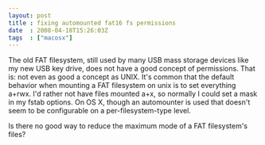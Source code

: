 ```yaml
---
layout: post
title : fixing automounted fat16 fs permissions
date  : 2008-04-18T15:26:03Z
tags  : ["macosx"]
---
```

The old FAT filesystem, still used by many USB mass storage devices like my new USB key drive, does not have a good concept of permissions.  That is: not even as good a concept as UNIX.  It's common that the default behavior when mounting a FAT filesystem on unix is to set everything a+rwx.  I'd rather not have files mounted a+x, so normally I could set a mask in my fstab options.  On OS X, though an automounter is used that doesn't seem to be configurable on a per-filesystem-type level.

Is there no good way to reduce the maximum mode of a FAT filesystem's files? 
